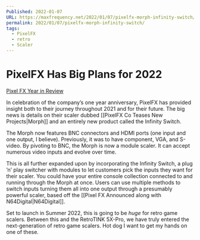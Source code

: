 ```yaml
---
Published: 2022-01-07
URL: https://maxfrequency.net/2022/01/07/pixelfx-morph-infinity-switch/
permalink: 2022/01/07/pixelfx-morph-infinity-switch/
tags:
  - PixelFX
  - retro
  - Scaler
---
```

# PixelFX Has Big Plans for 2022

[Pixel FX Year in Review](https://docs.pixelfx.co/2021_review.html)

In celebration of the company’s one year anniversary, PixelFX has provided insight both to their journey throughout 2021 and for their future. The big news is details on their scaler dubbed [[PixelFX Co Teases New Projects|Morph]] and an entirely new product called the Infinity Switch. 

The Morph now features BNC connectors and HDMI ports (one input and one output, I believe). Previously, it was to have component, VGA, and S-video. By pivoting to BNC, the Morph is now a module scaler. It can accept numerous video inputs and evolve over time.

This is all further expanded upon by incorporating the Infinity Switch, a plug ’n’ play switcher with modules to let customers pick the inputs they want for their scaler. You could have your entire console collection connected to and running through the Morph at once. Users can use multiple methods to switch inputs turning them all into one output through a presumably powerful scaler, based off the [[Pixel FX Announced along with N64Digital|N64Digital]].

Set to launch in Summer 2022, this is going to be *huge* for retro game scalers. Between this and the RetroTINK 5X-Pro, we have truly entered the next-generation of retro game scalers. Hot dog I want to get my hands on one of these.